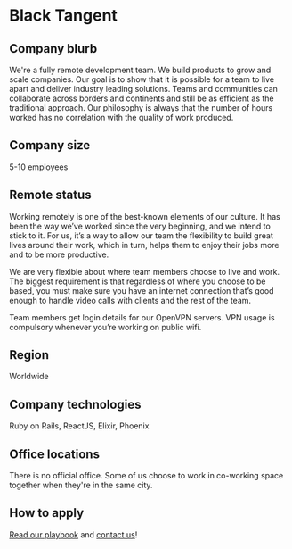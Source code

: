 # Black Tangent

## Company blurb

We're a fully remote development team. We build products to grow and scale companies. Our goal is to show that it is possible for a team to live apart and deliver industry leading solutions. Teams and communities can collaborate across borders and continents and still be as efficient as the traditional approach. Our philosophy is always that the number of hours worked has no correlation with the quality of work produced.

## Company size

5-10 employees

## Remote status

Working remotely is one of the best-known elements of our culture. It has been the way we’ve worked since the very beginning, and we intend to stick to it. For us, it’s a way to allow our team the flexibility to build great lives around their work, which in turn, helps them to enjoy their jobs more and to be more productive.

We are very flexible about where team members choose to live and work. The biggest requirement is that regardless of where you choose to be based, you must make sure you have an internet connection that’s good enough to handle video calls with clients and the rest of the team.

Team members get login details for our OpenVPN servers. VPN usage is compulsory whenever you’re working on public wifi.

## Region

Worldwide

## Company technologies

Ruby on Rails, ReactJS, Elixir, Phoenix

## Office locations

There is no official office. Some of us choose to work in co-working space together when they're in the same city.

## How to apply

[Read our playbook](http://blacktangent.io/playbook/) and [contact us](http://blacktangent.io/careers/)!
